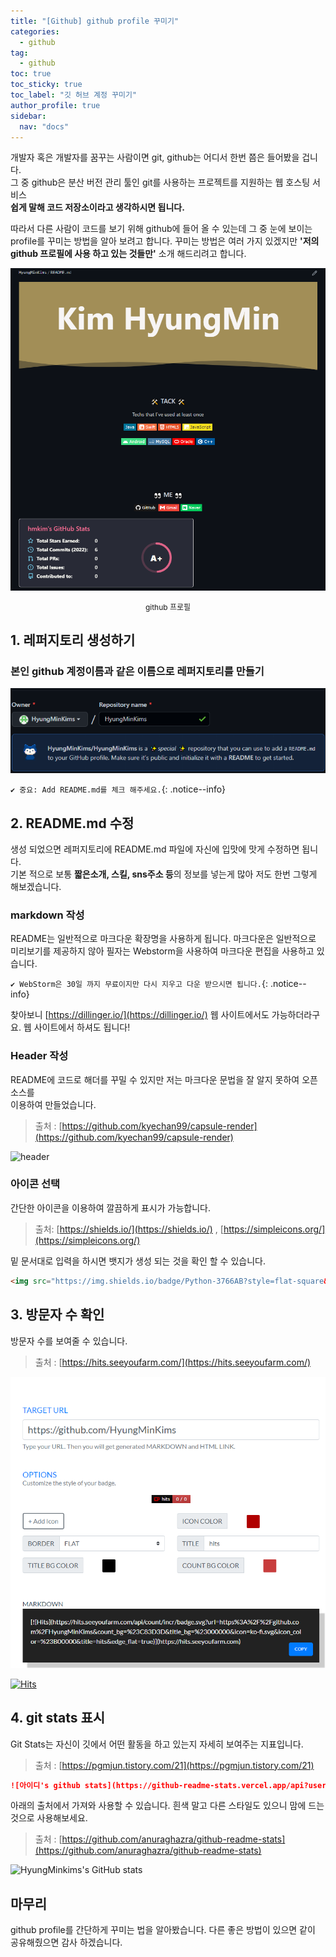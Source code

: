 ```yaml
---
title: "[Github] github profile 꾸미기"
categories:
  - github
tag:
  - github
toc: true
toc_sticky: true
toc_label: "깃 허브 계정 꾸미기"
author_profile: true
sidebar:
  nav: "docs"
---
```

개발자 혹은 개발자를 꿈꾸는 사람이면 git, github는 어디서 한번 쯤은 들어봤을 겁니다. <br>
그 중 github은 분산 버전 관리 툴인 git를 사용하는 프로젝트를 지원하는 웹 호스팅 서비스 <br>
**쉽게 말해 코드 저장소이라고 생각하시면 됩니다.**

따라서 다른 사람이 코드를 보기 위해 github에 들어 올 수 있는데 그 중 눈에 보이는 profile를 꾸미는 방법을 알아 보려고 합니다.
꾸미는 방법은 여러 가지 있겠지만 **'저의 github 프로필에 사용 하고 있는 것들만'** 소개 해드리려고 합니다.

![image](/assets/post/2022-07-03-git-profile-adornment-01/git_profile.png)
<p align="center" style="font-size: 12px">github 프로필</p>

## 1. 레퍼지토리 생성하기
### 본인 github 계정이름과 같은 이름으로 레퍼지토리를 만들기
![image](/assets/post/2022-07-03-git-profile-adornment-01/profile_repository.png)

`✔️ 중요: Add README.md를 체크 해주세요.`{: .notice--info}

## 2. README.md 수정
생성 되었으면 레퍼지토리에 README.md 파일에 자신에 입맛에 맛게 수정하면 됩니다.
<br>
기본 적으로 보통 **짧은소개, 스킬, sns주소 등**의 정보를 넣는게 많아 저도 한번 그렇게 해보겠습니다.

### markdown 작성
README는 일반적으로 마크다운 확장명을 사용하게 됩니다. 마크다운은 일반적으로 미리보기를 제공하지 않아 필자는 Webstorm을 사용하여 마크다운 편집을 사용하고 있습니다.<br>


`✔️ WebStorm은 30일 까지 무료이지만 다시 지우고 다운 받으시면 됩니다.`{: .notice--info}


찾아보니 [https://dillinger.io/](https://dillinger.io/) 웹 사이트에서도 가능하더라구요. 웹 사이트에서 하셔도 됩니다!

### Header 작성
README에 코드로 해더를 꾸밀 수 있지만 저는 마크다운 문법을 잘 알지 못하여 오픈 소스를 <br> 
이용하여 만들었습니다.  
>출처 : [https://github.com/kyechan99/capsule-render](https://github.com/kyechan99/capsule-render)

![header](https://capsule-render.vercel.app/api?type=cylinder&color=auto&height=300&section=header&text=HELLO&fontSize=90)

### 아이콘 선택
간단한 아이콘을 이용하여 깔끔하게 표시가 가능합니다.
> 출처: [https://shields.io/](https://shields.io/) , [https://simpleicons.org/](https://simpleicons.org/)

밑 문서대로 입력을 하시면 뱃지가 생성 되는 것을 확인 할 수 있습니다.
```html
<img src="https://img.shields.io/badge/Python-3766AB?style=flat-square&logo=Python&logoColor=white"/></a>&nbsp
```

## 3. 방문자 수 확인
방문자 수를 보여줄 수 있습니다.
> 출처 : [https://hits.seeyoufarm.com/](https://hits.seeyoufarm.com/)

![image](/assets/post/2022-07-03-git-profile-adornment-01/hit_ex.png)

[![Hits](https://hits.seeyoufarm.com/api/count/incr/badge.svg?url=https%3A%2F%2Fgithub.com%2FHyungMinKims&count_bg=%23C83D3D&title_bg=%23000000&icon=ko-fi.svg&icon_color=%23B00000&title=hits&edge_flat=true)](https://hits.seeyoufarm.com)

## 4. git stats 표시
Git Stats는 자신이 깃에서 어떤 활동을 하고 있는지 자세히 보여주는 지표입니다.
> 출처 : [https://pgmjun.tistory.com/21](https://pgmjun.tistory.com/21)

```markdown
![아이디's github stats](https://github-readme-stats.vercel.app/api?username=아이디&show_icons=true)
```
아래의 출처에서 가져와 사용할 수 있습니다. 흰색 말고 다른 스타일도 있으니 맘에 드는 것으로 사용해보세요.

> 출처 : [https://github.com/anuraghazra/github-readme-stats](https://github.com/anuraghazra/github-readme-stats)
 
![HyungMinkims's GitHub stats](https://github-readme-stats.vercel.app/api?username=HyungMinkims&show_icons=true&theme=dracula)

## 마무리
github profile를 간단하게 꾸미는 법을 알아봤습니다. 다른 좋은 방법이 있으면 같이 공유해줬으면 감사 하겠습니다.